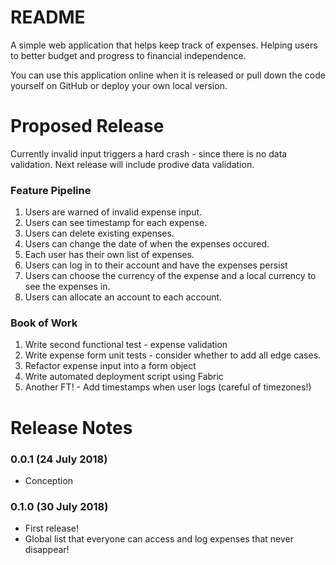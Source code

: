 README
======

A simple web application that helps keep track of expenses. Helping users to better budget and progress to financial independence.

You can use this application online when it is released or pull down the code yourself on GitHub or deploy your own local version.

Proposed Release
================

Currently invalid input triggers a hard crash - since there is no data validation. Next release will include prodive data validation.

### Feature Pipeline
1. Users are warned of invalid expense input.
2. Users can see timestamp for each expense.
3. Users can delete existing expenses.
4. Users can change the date of when the expenses occured.
5. Each user has their own list of expenses.
6. Users can log in to their account and have the expenses persist
7. Users can choose the currency of the expense and a local currency to see the expenses in.
8. Users can allocate an account to each account.

### Book of Work
1. Write second functional test - expense validation
3. Write expense form unit tests - consider whether to add all edge cases.
2. Refactor expense input into a form object
3. Write automated deployment script using Fabric
4. Another FT! - Add timestamps when user logs (careful of timezones!)

Release Notes
=============

### 0.0.1 (24 July 2018)

* Conception

### 0.1.0 (30 July 2018)

* First release!
* Global list that everyone can access and log expenses that never disappear!
